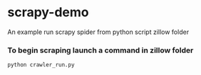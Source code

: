 # scrapy-demo
An example run scrapy spider from python script
zillow folder 

### To begin scraping launch a command in zillow folder 
```
python crawler_run.py
```
